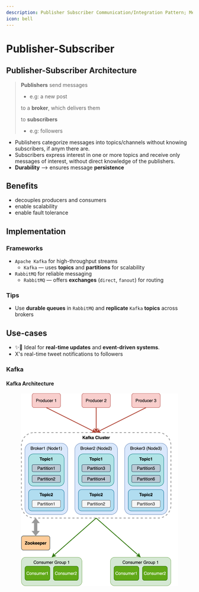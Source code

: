```yaml
---
description: Publisher Subscriber Communication/Integration Pattern; Messaging Pattern
icon: bell
---
```


# Publisher-Subscriber

## Publisher-Subscriber Architecture

> **Publishers** send messages&#x20;
>
> * e.g: a new post&#x20;
>
> to a **broker**, which delivers them&#x20;
>
> to **subscribers**
>
> * e.g: followers



* Publishers categorize messages into topics/channels without knowing subscribers, if anym there are.&#x20;
* Subscribers express interest in one or more topics and receive only messages of interest, without direct knowledge of the publishers.&#x20;
* **Durability** --> ensures message **persistence**



## Benefits

* decouples producers and consumers
* enable scalability&#x20;
* enable fault tolerance



## Implementation

### Frameworks

* `Apache Kafka` for high-throughput streams
  * `Kafka` — uses **topics** and **partitions** for scalability
* `RabbitMQ` for reliable messaging
  * `RabbitMQ` — offers **exchanges** (`direct`, `fanout`) for routing



### Tips

* Use **durable queues** in `RabbitMQ` and **replicate** `Kafka` **topics** across brokers



## Use-cases

* ✨📌 Ideal for **real-time updates** and **event-driven systems**.
* X's real-time tweet notifications to followers



### Kafka

#### Kafka Architecture

<figure><img src="../../.gitbook/assets/software-architecture_kafka-architecture.svg" alt="" width="563"><figcaption></figcaption></figure>







